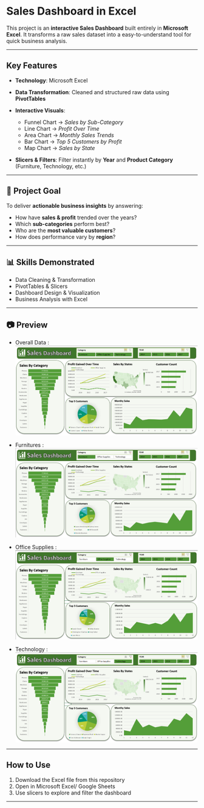 # Sales Dashboard in Excel

This project is an **interactive Sales Dashboard** built entirely in **Microsoft Excel**.
It transforms a raw sales dataset into a easy-to-understand tool for quick business analysis.

---

##  Key Features

* **Technology**: Microsoft Excel 
* **Data Transformation**: Cleaned and structured raw data using **PivotTables**
* **Interactive Visuals**:

  * Funnel Chart → *Sales by Sub-Category*
  * Line Chart → *Profit Over Time*
  * Area Chart → *Monthly Sales Trends*
  * Bar Chart → *Top 5 Customers by Profit*
  * Map Chart → *Sales by State*
* **Slicers & Filters**: Filter instantly by **Year** and **Product Category** (Furniture, Technology, etc.)

---

## 🎯 Project Goal

To deliver **actionable business insights** by answering:

* How have **sales & profit** trended over the years?
* Which **sub-categories** perform best?
* Who are the **most valuable customers**?
* How does performance vary by **region**?

---

## 📊 Skills Demonstrated

* Data Cleaning & Transformation
* PivotTables & Slicers
* Dashboard Design & Visualization
* Business Analysis with Excel

---

## 📷 Preview

* Overall Data :
  <img src="Overall_Data.png" alt="Overall Data" width="600"/>

* Furnitures :
  <img src="Furnitures.png" alt="Overall Data" width="600"/>

* Office Supplies :
  <img src="OfficeSupplies.png" alt="Overall Data" width="600"/>

* Technology :
  <img src="Technology.png" alt="Overall Data" width="600"/>

---

##  How to Use 

1. Download the Excel file from this repository
2. Open in Microsoft Excel/ Google Sheets
3. Use slicers to explore and filter the dashboard

---
